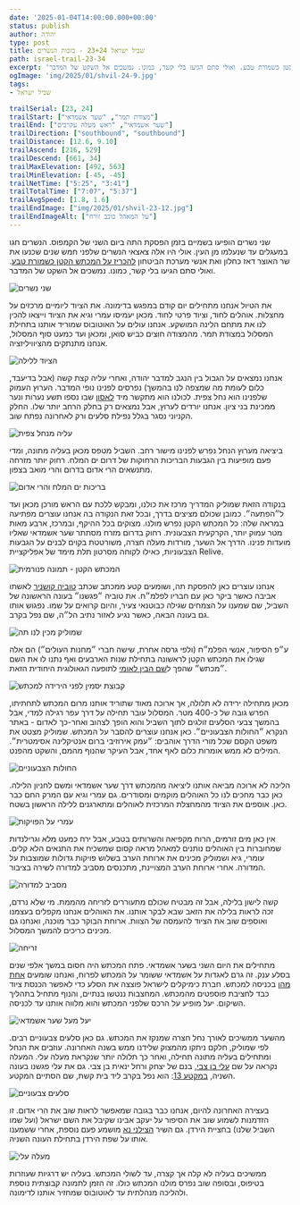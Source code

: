 ```yaml
---
date: '2025-01-04T14:00:00.000+00:00'
status: publish
author: יהודה
type: post
title: שביל ישראל 23+24 - בזכות הנשרים
path: israel-trail-23-34
excerpt: 'שני נשרים הופיעו בשמיים בזמן הפסקת התה ביום השני של הקמפוס. הנשרים חגו במעגלים עד שנעלמו מן העין. אולי היו אלה צאצאי הנשרים שלפני חמש שנים שכנעו את שר האוצר דאז כחלון ואת אנשי מערכת הביטחון להכריז על המכתש הקטן כשמורת טבע. ואולי סתם הגיעו בלי קשר, כמונו. נמשכים אל השקט של המדבר'
ogImage: 'img/2025/01/shvil-24-9.jpg'
tags:
- שביל ישראל

trailSerial: [23, 24]
trailStart: ["מצודת תמר", "שער אשמדאי"]
trailEnd: ["שער אשמדאי", "ראש מעלה עקרבים"]
trailDirection: ["southbound", "southbound"]
trailDistance: [12.6, 9.10]
trailAscend: [216, 529]
trailDescend: [661, 34]
trailMaxElevation: [492, 563]
trailMinElevation: [-45, -45]
trailNetTime: ["5:25", "3:41"]
trailTotalTime: ["7:07", "5:37"]
trailAvgSpeed: [1.8, 1.6]
trailEndImage: ["img/2025/01/shvil-23-12.jpg"]
trailEndImageAlt: ["על המאהל כוכב זורח"]
--- 
```

שני נשרים הופיעו בשמיים בזמן הפסקת התה ביום השני של הקמפוס. הנשרים חגו במעגלים עד שנעלמו מן העין. אולי היו אלה צאצאי הנשרים שלפני חמש שנים שכנעו את שר האוצר דאז כחלון ואת אנשי מערכת הביטחון [להכריז על המכתש הקטן כשמורת טבע](https://www.ynet.co.il/articles/0,7340,L-5532407,00.html). ואולי סתם הגיעו בלי קשר, כמונו. נמשכים אל השקט של המדבר.

![שני נשרים](/img/2025/01/shvil-24-9.jpg "שני נשרים")

את הטיול אנחנו מתחילים יום קודם במפגש בדימונה. את הציוד ליומיים מרכזים על מחצלות. אוהלים לחוד, וציוד פרטי לחוד. מכאן יעמיסו עמרי וגיא את הציוד וייצאו להכין לנו את מתחם הלינה המושקע. אנחנו עולים על האוטובוס שמוריד אותנו בתחילת המסלול במצודת תמר. מהמצודה חוצים כביש סואן, ומכאן ועד כמעט סוף המסלול, אנחנו מתנתקים מהציוויליזציה. 

![הציוד ללילה](/img/2025/01/shvil-23-1.jpg "אחרי שעומרי אמר לא להביא חצי בית")

אנחנו נמצאים על הגבול בין הנגב למדבר יהודה, ואחרי עליה קצת קשה (אבל בדיעבד, כלום לעומת מה שמצפה לנו בהמשך) נפרסים לפנינו נופי המדבר. הערוץ העמוק שלפנינו הוא נחל צפית. לכולנו הוא מתקשר מיד [לאסון](https://he.wikipedia.org/wiki/%D7%90%D7%A1%D7%95%D7%9F_%D7%A0%D7%97%D7%9C_%D7%A6%D7%A4%D7%99%D7%AA) שבו נספו תשע נערות ונער ממכינת בני ציון. אנחנו יורדים לערוץ, אבל נמצאים רק בחלק הרחב יותר שלו. החלק הקניוני נסגר בגלל נפילת סלעים ורק לאחרונה נפתח שוב. 

![עליה מנחל צפית](/img/2025/01/shvil-23-3.jpg "עליה מנחל צפית")

ביציאה מערוץ הנחל נפרש לפנינו מישור רחב. השביל מטפס מכאן בעליה מתונה, ומדי פעם מופיעות בין הגבעות הבריכות הרחוקות של דרום ים המלח. רחוק יותר מזרחה מתנשאים הרי אדום בדרום והרי מואב בצפון.

![בריכות ים המלח והרי אדום](/img/2025/01/shvil-23-4.jpg "בריכות ים המלח והרי אדום")

 בנקודה הזאת שמוליק המדריך מרכז את כולנו, ומבקש ללכת עם הראש מורכן מכאן ועד ל״הפתעה״. כמובן שכולם מציצים בדרך, ובכל זאת הנקודה בה אנחנו עוצרים מפתיעה במראה שלה: כל המכתש הקטן נפרש מולנו. מצוקים בכל ההיקף, ובמרכז, ארבע מאות מטר עמוק יותר, הקרקעית הצבעונית. רחוק בדרום מזרח מסתתר שער אשמדאי שאליו מועדות פנינו. הדרך אל השער, מורדות מעלה חצרה, משורטטת בקוים לבנים על הגבעות הצבעוניות, כאילו לקוחה מסרטון תלת מימד של אפליקציית Relive. 

![המכתש הקטן - תמונה פנורמית](/img/2025/01/shvil-23-5.jpg "המכתש הקטן - תמונה פנורמית")

אנחנו עוצרים כאן להפסקת תה, ושומעים קטע ממכתב שכתב [טוביה קושניר](https://he.wikipedia.org/wiki/%D7%98%D7%95%D7%91%D7%99%D7%94_%D7%A7%D7%95%D7%A9%D7%A0%D7%99%D7%A8) לאשתו אביבה כאשר ביקר כאן עם חבריו לפלמ״ח. את טוביה ״פגשנו״ בעונה הראשונה של השביל, שם שמענו על הצמחים שגילה כבוטנאי צעיר, והיום קרואים על שמו. נפגוש אותו גם בעונה הבאה, כאשר נגיע לאזור נתיב הל״ה, שם נפל בקרב. 

![שמוליק מכין לנו תה](/img/2025/01/shvil-23-6.jpg "שמוליק מכין לנו תה")

ע״פ הסיפור, אנשי הפלמ״ח (ולפי גרסה אחרת, שישה חברי ״מחנות העולים״) הם אלה שגילו את המכתש הקטן לראשונה בתחילת שנות הארבעים ואף נתנו לו את השם ״מכתש״ שהפך ל[שם הבין לאומי](https://en.wikipedia.org/wiki/Makhtesh) לתופעה הגאולוגית היחודית הזאת. 

![קבוצת יסמין לפני הירידה למכתש](/img/2025/01/shvil-23-8.jpg "קבוצת יסמין לפני הירידה למכתש")

מכאן מתחילה ירידה לא תלולה, אך ארוכה מאוד שתוריד אותנו מרום המכתש לתחתיתו, הפרש גובה של כ-400 מטר. המסלול עובר תחילה על דרך עפר רגילה למדי, אבל בהמשך צבעי הסלעים זולגים לתוך השביל והוא הופך לצהוב ואחר-כך לאדום - באתר הנקרא ״החולות הצבעוניים״. כאן אנחנו עוצרים להסבר על המכתש. שמוליק מצטט את משפט הקסם שכל מורי הדרך אוהבים: ״עמק אירוזיבי ברום אנטיקלינה אסימטרית״. המילים לא ממש אומרות כלום לאף אחד, אבל העיקר שהנוף מהמם, והשקט מהפנט. 

![החולות הצבעוניים](/img/2025/01/shvil-23-9.jpg "החולות הצבעוניים")

הליכה לא ארוכה מביאה אותנו ליציאה מהמכתש דרך שער אשמדאי ומשם לחניון הלילה. כאן כבר מחכים לנו כל האוהלים מוקמים ומסודרים. גם עמרי וגיא עם המרק החם כבר כאן. אוספים את הציוד מהמחצלת המרכזית לאוהלים ומתארגנים ללילה הראשון בשטח.

![עמרי על הפויקות](/img/2025/01/shvil-23-11.jpg "עמרי על הפויקות")

 אין כאן מים זורמים, הרוח מקפיאה והשרותים בטבע, אבל ירח כמעט מלא וגרילנדות שמחוברות בין האוהלים נותנים למאהל מראה קסום שמשכיח את התנאים הלא קלים. עומרי, גיא ושמוליק מכינים את ארוחת הערב בשלוש פויקות גדולות שמוצבות על המדורה. אחרי ארוחת הערב המצויינת, מתכנסים מסביב למדורה לשירה בציבור. 

![מסביב למדורה](/img/2025/01/shvil-23-13.jpg "מסביב למדורה")

קשה לישון בלילה, אבל זה מבטיח שכולם מתעוררים לזריחה מהממת. מי שלא נרדם, זכה לראות בלילה את הזאב שבא לבקר אותנו. את האוהלים אנחנו מקפלים בעצמנו ואוספים שוב את הציוד להעמסה של הצוות. ארוחת הבוקר כבר מוכנה, ואנחנו גם מכינים כריכים להמשך המסלול.

![זריחה](/img/2025/01/shvil-24-1.jpg "זריחה")

מתחילים את היום השני בשער אשמדאי. פתח המכתש היה חסום במשך אלפי שנים בסלע ענק. זה גרם לאגדות על אשמדאי ששומר על המכתש לפרוח, ואנחנו שומעים [אחת מהן](https://meny.co.il/agadot/%d7%94%d7%90%d7%92%d7%93%d7%94-%d7%a2%d7%9c-%d7%a9%d7%a2%d7%a8-%d7%90%d7%a9%d7%9e%d7%93%d7%90%d7%99-%d7%94%d7%9e%d7%9b%d7%aa%d7%a9-%d7%94%d7%a7%d7%98%d7%9f/) בכניסה למכתש. חברת כימיקלים לישראל פוצצה את הסלע כדי לאפשר הכנסת ציוד כבד לחציבת פוספטים מהמכתש. המחצבות ננטשו בנתיים, והנוף מתחיל בתהליך השיקום. יעל מופיע על הרכס שלפני המכתש והוא מלווה אותנו עד לכניסה. 

![יעל מעל שער אשמדאי](/img/2025/01/shvil-24-2.jpg "יעל מעל שער אשמדאי")

מהשער ממשיכים לאורך נחל חצרה שמנקז את המכתש. גם כאן סלעים צבעוניים רבים. לפי שמוליק, חלקם ניתקו מהמצוק שלידנו ממש בשנה האחרונה. עוזבים את הנחל ומתחילים בעליה מתונה תחילה, ואחר כך תלולה יותר שנקראת מעלה עלי. המעלה נקראה על שם [עלי בן צבי](https://he.wikipedia.org/wiki/%D7%A2%D7%9C%D7%99_%D7%91%D7%9F-%D7%A6%D7%91%D7%99), בנם של יצחק ורחל ינאית בן צבי. גם את עלי פגשנו בעונה השניה, [במקטע 13](https://yehudab.com/blog/2024/02/israel-trail-13/): הוא נפל בקרב ליד בית קשת, שם הסתיים המקטע.   

![סלעים צבעוניים](/img/2025/01/shvil-24-4.jpg "סלעים צבעוניים")

בעצירה האחרונה להיום, אנחנו כבר בגובה שמאפשר לראות שוב את הרי אדום. זו הזדמנות לשמוע שוב את הסיפור על יעקב אבינו שקיבל את השם ישראל (ועל שמו השביל שלנו) בחציית הירדן. גם השיר [הצילני נא](https://he.wikipedia.org/wiki/%D7%94%D7%A6%D7%99%D7%9C%D7%A0%D7%99_%D7%A0%D7%90) מושמע פעם נוספת, אחרי ששמענו אותו על שפת הירדן בתחילת העונה השניה. 


![מעלה עלי](/img/2025/01/shvil-24-7.jpg "מעלה עלי")

ממשיכים בעליה לא קלה אך קצרה, עד לשולי המכתש. בעליה יש דרגיות שעוזרות בטיפוס, ובסופה שוב נפרס מולנו המכתש כולו. זה הזמן לתמונה קבוצתית נוספת ולהליכה מנהלתית עד לאוטובוס שמחזיר אותנו לדימונה. 

